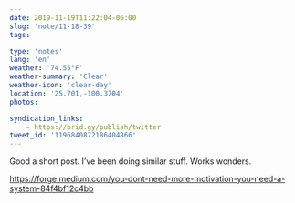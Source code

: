 ```yaml
---
date: 2019-11-19T11:22:04-06:00
slug: 'note/11-18-39'
tags:

type: 'notes'
lang: 'en'
weather: '74.55°F'
weather-summary: 'Clear'
weather-icon: 'clear-day'
location: '25.701,-100.3704'
photos:

syndication_links:
    - https://brid.gy/publish/twitter
tweet_id: '1196840872186404866'
---
```

Good a short post. I’ve been doing similar stuff. Works wonders. 

https://forge.medium.com/you-dont-need-more-motivation-you-need-a-system-84f4bf12c4bb